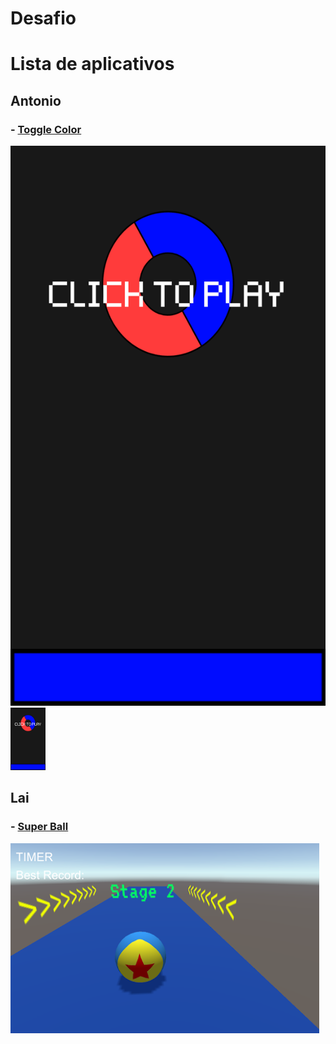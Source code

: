 # Desafio

# Lista de aplicativos 

## Antonio 
### - [Toggle Color](https://play.google.com/store/apps/details?id=com.EH.ToggleColor&hl=pt_BR)
![Goggle Color](images/toggle-color.png)
<img src="images/toggle-color.png" height="100">


## Lai 
### - [Super Ball](https://play.google.com/store/apps/details?id=com.lxuancheng.superball&hl=pt_BR)
![Super Ball](images/super-ball.png)
